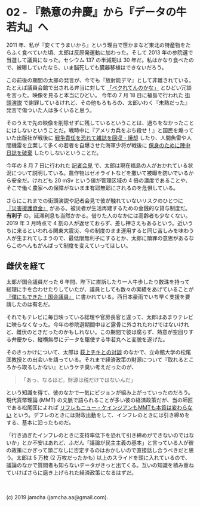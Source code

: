 

# 02 - 『熱意の弁慶』から『データの牛若丸』へ

2011 年、私が『安くてうまいから』という理由で笹かまなど東北の特産物をたらふく食べていた頃、太郎は反原発運動に加わった。そして 2013 年の参院選で当選して議員になった。セシウム 137 の半減期は 30 年だ。私はかなり食べたので、被曝していたなら、いま脳死しても臓器移植はできないだろう。

この前後の期間の太郎の発言が、今でも『放射能デマ』として非難されている。たとえば議員会館で出される弁当に対して [「ベクれてんのかな」](http://twitcasting.tv/yamamototaro0/movie/23206791) とひどい冗談を言った。映像を見ると本当にひどい。 今年の 7 月 18 日に福島で行われた [街頭演説](https://v.reiwa-shinsengumi.com/activity/2212/) で謝罪しているけれど、その他もろもろの、太郎いわく『未熟だった』発言で傷ついた人は多くいると思う。

そのうえで先の映像を削除せずに残しているということは、過ちをなかったことにはしないということだ。戦時中に『アメリカ兵をぶち殺せ！』と国民を煽っていた出版社が戦後に [戦争責任を恐れて雑誌を回収・焼却](https://www.amazon.co.jp/%E7%A5%9E%E5%9B%BD%E6%97%A5%E6%9C%AC%E3%81%AE%E3%83%88%E3%83%B3%E3%83%87%E3%83%A2%E6%B1%BA%E6%88%A6%E7%94%9F%E6%B4%BB-%E3%81%A1%E3%81%8F%E3%81%BE%E6%96%87%E5%BA%AB-%E6%97%A9%E5%B7%9D-%E3%82%BF%E3%83%80%E3%83%8E%E3%83%AA/dp/4480431314/) したり、人間魚雷や人間機雷を立案して多くの若者を自爆させた海軍少将が戦後に [保身のために陣中日誌を破棄](https://ja.wikipedia.org/wiki/%E9%BB%92%E5%B3%B6%E4%BA%80%E4%BA%BA) したりしないということだ。

今年の 8 月 7 日に行われた [記者会見](https://youtu.be/t5gymDGhR2s?t=1305) で、太郎は現在福島の人がおかれている状況について説明している。農作物はゼオライトなどを撒いて被曝を防いでいるから安全だ。けれども 20 mSv という値が管理区域の 4 倍の濃度であることや、そこで働く農家への保障がないまま有耶無耶にされるのを危惧している。

さらにこれまでの街頭演説や記者会見で彼が触れていないリスクのひとつに [『災害援護資金』](https://www.jiji.com/jc/graphics?p=ve_soc_earthquake-higashinihon20190304j-02-w500) がある。被災者が生活再建するための金銭的な貸与制度だ。 **有利子** の。延滞利息も当然かかる。借りた人のなかには高齢者も少なくない。2019 年 3 月時点で 4 割の人が返せておらず、差し押さえもあるという。近いうちに来るといわれる関東大震災、今の制度のまま運用すると同じ苦しみを味わう人が生まれてしまうので、最低限無利子にするとか、太郎に贖罪の意思があるならこのへんもがんばって制度を変えていってほしい。

## 雌伏を経て

太郎が国会議員だった 6 年間、陛下に直訴したり一人牛歩したり数珠を持って総理に手を合わせたりしていたが、議員としても数々の実績をあげていることが [『僕にもできた！国会議員』](https://www.amazon.co.jp/%E5%83%95%E3%81%AB%E3%82%82%E3%81%A7%E3%81%8D%E3%81%9F-%E5%9B%BD%E4%BC%9A%E8%AD%B0%E5%93%A1-%E5%8D%98%E8%A1%8C%E6%9C%AC-%E9%9B%A8%E5%AE%AE-%E5%87%A6%E5%87%9B/dp/4480864660) に書かれている。西日本豪雨でいち早く支援を要請したのは有名だ。

それでもテレビに毎日映っている総理や官房長官と違って、太郎はあまりテレビに映らなくなった。今年の参院選期間中ほど露骨に外されたわけではないけれど、雌伏のときだったのかもしれない。この期間で彼は腐らず、熱意が空回りする弁慶から、縦横無尽にデータを駆使する牛若丸へと変貌を遂げた。

そのきっかけについて、太郎は [荻上チキとの対談](https://www.tbsradio.jp/395950) のなかで、立命館大学の松尾匡教授との出会いを語っている。それまで経済政策の財源について『取れるところから取るしかない』というケチ臭い考えだったのが、

> 「あっ、なるほど。財源は税だけではないんだ」

という知識を得て、彼のなかで一気にビジョンが組み上がっていったのだろう。現代貨幣理論 (MMT) の文脈で語られることが多い彼の経済政策だが、当の師匠である松尾匡によれば  [リフレもニュー・ケインジアンもMMTも本質は変わらない](https://www.youtube.com/watch?v=Nk63LWWky68) という。デフレのときには財政出動をして、インフレのときには引き締めをする、基本に沿ったものだ。

「行き過ぎたインフレのときに支持率低下を恐れて引き締めができないのではないか」とか不安はあれど、ふだん「議論が民主主義の基本」と言っている人が彼の政策にかぎって頭ごなしに否定するのはおかしいので直接話し合うべきだと思う。太郎は 5 万枚 (2 万枚だったかも) 以上のスライドを頭に入れているので、議論のなかで質問者も知らないデータがきっと出てくる。互いの知識を積み重ねていけばさらに磨き上げられた経済政策になるはずだ。

<br>
<br>
(c) 2019 jamcha (jamcha.aa@gmail.com).


